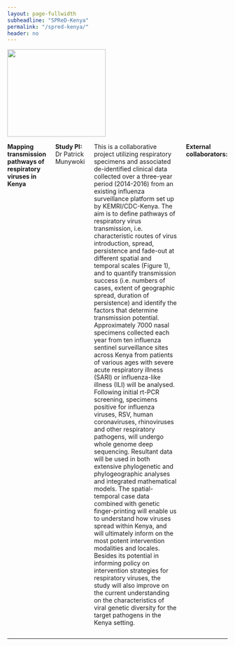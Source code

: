 ```yaml
---
layout: page-fullwidth
subheadline: "SPReD-Kenya"
permalink: "/spred-kenya/"
header: no
---
```


<div class="row">
<div class="large-4 columns">
<img src="{{ site.url }}/images/spred-kenya.png" alt="" height="200" width="225">
</div>

<div class="large-8 columns">
<p><strong>Mapping transmission pathways of respiratory viruses in Kenya</strong>
<p><strong>Study PI:</strong> Dr Patrick Munywoki</p>
<p class="text-justify"> 
This is a collaborative project utilizing respiratory specimens and associated de-identified clinical data collected over a three-year period (2014-2016) from an existing influenza surveillance platform set up by KEMRI/CDC-Kenya. The aim is to define pathways of respiratory virus transmission, i.e. characteristic routes of virus introduction, spread, persistence and fade-out at different spatial and temporal scales (Figure 1), and to quantify transmission success (i.e. numbers of cases, extent
of geographic spread, duration of persistence) and identify the factors that determine transmission potential. Approximately 7000 nasal specimens collected each year from ten influenza sentinel surveillance sites across Kenya from patients of various ages with severe acute respiratory illness (SARI) or influenza-like illness (ILI) will be analysed. Following initial rt-PCR screening, specimens positive for influenza viruses, RSV, human coronaviruses, rhinoviruses and other respiratory
pathogens, will undergo whole genome deep sequencing. Resultant data will be used in both extensive phylogenetic and phylogeographic analyses and integrated mathematical models. The spatial-temporal case data combined with genetic finger-printing will enable us to understand how viruses spread within Kenya, and will ultimately inform on the most potent intervention modalities and locales.  Besides its potential in informing policy on intervention strategies for respiratory viruses, the
study will also improve on the current understanding on the characteristics of viral genetic diversity for the target pathogens in the Kenya setting. 
</p>

<p><strong>External collaborators:</strong></p>


</div>
</div><!-- /.row -->

<hr>
